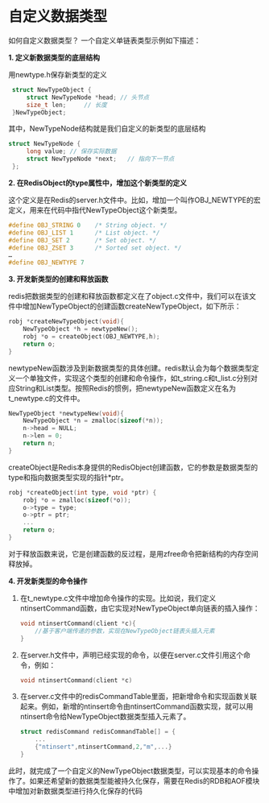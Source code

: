 # 自定义数据类型

如何自定义数据类型？
一个自定义单链表类型示例如下描述：

**1. 定义新数据类型的底层结构**

   用newtype.h保存新类型的定义

   ```C
    struct NewTypeObject {
        struct NewTypeNode *head; // 头节点
        size_t len;     // 长度
    }NewTypeObject;
   ```
   其中，NewTypeNode结构就是我们自定义的新类型的底层结构
   ```C
   struct NewTypeNode {
        long value; // 保存实际数据
        struct NewTypeNode *next;   // 指向下一节点
    };
   ```

**2. 在RedisObject的type属性中，增加这个新类型的定义**
   
   这个定义是在Redis的server.h文件中。比如，增加一个叫作OBJ_NEWTYPE的宏定义，用来在代码中指代NewTypeObject这个新类型。

   ```C
   #define OBJ_STRING 0    /* String object. */
   #define OBJ_LIST 1      /* List object. */
   #define OBJ_SET 2       /* Set object. */
   #define OBJ_ZSET 3      /* Sorted set object. */
   …
   #define OBJ_NEWTYPE 7
   ```

**3. 开发新类型的创建和释放函数**
   
   redis把数据类型的创建和释放函数都定义在了object.c文件中，我们可以在该文件中增加NewTypeObject的创建函数createNewTypeObject，如下所示：

   ```C
   robj *createNewTypeObject(void){
       NewTypeObject *h = newtypeNew(); 
       robj *o = createObject(OBJ_NEWTYPE,h);
       return o;
   }
   ```

   newtypeNew函数涉及到新数据类型的具体创建。redis默认会为每个数据类型定义一个单独文件，实现这个类型的创建和命令操作，如t_string.c和t_list.c分别对应String和List类型。按照Redis的惯例，把newtypeNew函数定义在名为t_newtype.c的文件中。

   ```C
   NewTypeObject *newtypeNew(void){
       NewTypeObject *n = zmalloc(sizeof(*n));
       n->head = NULL;
       n->len = 0;
       return n;
   }
   ```

   createObject是Redis本身提供的RedisObject创建函数，它的参数是数据类型的type和指向数据类型实现的指针*ptr。

   ```C
   robj *createObject(int type, void *ptr) {
       robj *o = zmalloc(sizeof(*o));
       o->type = type;
       o->ptr = ptr;
       ...
       return o;
   }
   ```

   对于释放函数来说，它是创建函数的反过程，是用zfree命令把新结构的内存空间释放掉。

**4. 开发新类型的命令操作**

   1. 在t_newtype.c文件中增加命令操作的实现。比如说，我们定义ntinsertCommand函数，由它实现对NewTypeObject单向链表的插入操作：
   
        ```C
        void ntinsertCommand(client *c){
            //基于客户端传递的参数，实现在NewTypeObject链表头插入元素
        }
        ```
   2. 在server.h文件中，声明已经实现的命令，以便在server.c文件引用这个命令，例如：
        
        ```C
        void ntinsertCommand(client *c)
        ```
    
   3. 在server.c文件中的redisCommandTable里面，把新增命令和实现函数关联起来。例如，新增的ntinsert命令由ntinsertCommand函数实现，就可以用ntinsert命令给NewTypeObject数据类型插入元素了。

        ```C
        struct redisCommand redisCommandTable[] = { 
            ...
            {"ntinsert",ntinsertCommand,2,"m",...}
        }
        ```

此时，就完成了一个自定义的NewTypeObject数据类型，可以实现基本的命令操作了。如果还希望新的数据类型能被持久化保存，需要在Redis的RDB和AOF模块中增加对新数据类型进行持久化保存的代码
